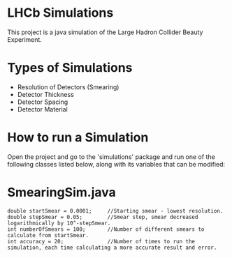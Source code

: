 # LHCb Simulations

This project is a java simulation of the Large Hadron Collider Beauty Experiment.

# Types of Simulations
  - Resolution of Detectors (Smearing)
  - Detector Thickness
  - Detector Spacing
  - Detector Material
 
# How to run a Simulation

Open the project and go to the 'simulations' package and run one of the following classes listed below, along with its variables that can be modified:

# SmearingSim.java

```
double startSmear = 0.0001;		//Starting smear - lowest resolution.
double stepSmear = 0.05;		//Smear step, smear decreased logarithmically by 10^-stepSmear.
int numberOfSmears = 100;		//Number of different smears to calculate from startSmear.
int accuracy = 20;				//Number of times to run the simulation, each time calculating a more accurate result and error.

```







 
